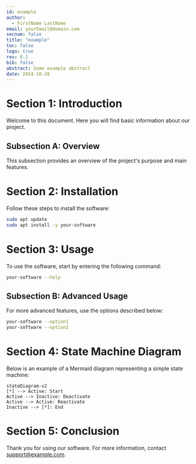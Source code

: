 ```yaml
---
id: example
author:
  - FirstName LastName
email: yourEmail@domain.com
secnum: false
title: "example"
toc: false
logo: true
rev: 0.1
bib: false
abstract: Some example abstract
date: 2024-10-28
---
```


# Section 1: Introduction

Welcome to this document. Here you will find basic information about our project.

## Subsection A: Overview

This subsection provides an overview of the project's purpose and main features.

# Section 2: Installation

Follow these steps to install the software:

```bash
sudo apt update
sudo apt install -y your-software
```

# Section 3: Usage

To use the software, start by entering the following command:

```bash
your-software --help
```

## Subsection B: Advanced Usage

For more advanced features, use the options described below:

```bash
your-software --option1
your-software --option2
```

# Section 4: State Machine Diagram

Below is an example of a Mermaid diagram representing a simple state machine:

```mermaid
stateDiagram-v2
[*] --> Active: Start
Active --> Inactive: Deactivate
Active --> Active: Reactivate
Inactive --> [*]: End
```

# Section 5: Conclusion

Thank you for using our software. For more information, contact support@example.com.
